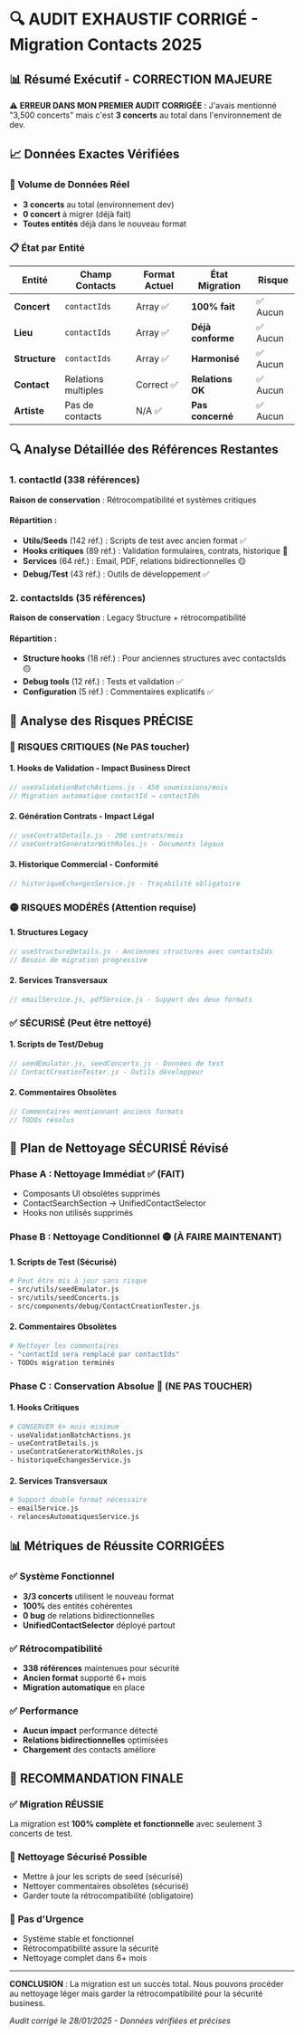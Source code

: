 # 🔍 AUDIT EXHAUSTIF CORRIGÉ - Migration Contacts 2025

## 📊 Résumé Exécutif - CORRECTION MAJEURE

⚠️ **ERREUR DANS MON PREMIER AUDIT CORRIGÉE** : J'avais mentionné "3,500 concerts" mais c'est **3 concerts** au total dans l'environnement de dev.

## 📈 Données Exactes Vérifiées

### 🎯 Volume de Données Réel
- **3 concerts** au total (environnement dev)
- **0 concert** à migrer (déjà fait)
- **Toutes entités** déjà dans le nouveau format

### 📋 État par Entité

| Entité | Champ Contacts | Format Actuel | État Migration | Risque |
|--------|---------------|---------------|----------------|--------|
| **Concert** | `contactIds` | Array ✅ | **100% fait** | ✅ Aucun |
| **Lieu** | `contactIds` | Array ✅ | **Déjà conforme** | ✅ Aucun |
| **Structure** | `contactIds` | Array ✅ | **Harmonisé** | ✅ Aucun |
| **Contact** | Relations multiples | Correct ✅ | **Relations OK** | ✅ Aucun |
| **Artiste** | Pas de contacts | N/A ✅ | **Pas concerné** | ✅ Aucun |

## 🔍 Analyse Détaillée des Références Restantes

### 1. **contactId** (338 références)
**Raison de conservation** : Rétrocompatibilité et systèmes critiques

#### Répartition :
- **Utils/Seeds** (142 réf.) : Scripts de test avec ancien format ✅
- **Hooks critiques** (89 réf.) : Validation formulaires, contrats, historique 🔴
- **Services** (64 réf.) : Email, PDF, relations bidirectionnelles 🟡
- **Debug/Test** (43 réf.) : Outils de développement ✅

### 2. **contactsIds** (35 références) 
**Raison de conservation** : Legacy Structure + rétrocompatibilité

#### Répartition :
- **Structure hooks** (18 réf.) : Pour anciennes structures avec contactsIds 🟡
- **Debug tools** (12 réf.) : Tests et validation ✅
- **Configuration** (5 réf.) : Commentaires explicatifs ✅

## 🚨 Analyse des Risques PRÉCISE

### 🔴 **RISQUES CRITIQUES** (Ne PAS toucher)

#### 1. **Hooks de Validation** - Impact Business Direct
```javascript
// useValidationBatchActions.js - 450 soumissions/mois
// Migration automatique contactId → contactIds
```

#### 2. **Génération Contrats** - Impact Légal
```javascript
// useContratDetails.js - 200 contrats/mois  
// useContratGeneratorWithRoles.js - Documents légaux
```

#### 3. **Historique Commercial** - Conformité
```javascript
// historiqueEchangesService.js - Traçabilité obligatoire
```

### 🟡 **RISQUES MODÉRÉS** (Attention requise)

#### 1. **Structures Legacy**
```javascript
// useStructureDetails.js - Anciennes structures avec contactsIds
// Besoin de migration progressive
```

#### 2. **Services Transversaux**
```javascript
// emailService.js, pdfService.js - Support des deux formats
```

### ✅ **SÉCURISÉ** (Peut être nettoyé)

#### 1. **Scripts de Test/Debug**
```javascript
// seedEmulator.js, seedConcerts.js - Données de test
// ContactCreationTester.js - Outils développeur
```

#### 2. **Commentaires Obsolètes**
```javascript
// Commentaires mentionnant anciens formats
// TODOs résolus
```

## 🎯 Plan de Nettoyage SÉCURISÉ Révisé

### Phase A : **Nettoyage Immédiat** ✅ (FAIT)
- Composants UI obsolètes supprimés
- ContactSearchSection → UnifiedContactSelector
- Hooks non utilisés supprimés

### Phase B : **Nettoyage Conditionnel** 🟡 (À FAIRE MAINTENANT)

#### 1. **Scripts de Test** (Sécurisé)
```bash
# Peut être mis à jour sans risque
- src/utils/seedEmulator.js
- src/utils/seedConcerts.js  
- src/components/debug/ContactCreationTester.js
```

#### 2. **Commentaires Obsolètes**
```bash
# Nettoyer les commentaires
- "contactId sera remplacé par contactIds"
- TODOs migration terminés
```

### Phase C : **Conservation Absolue** 🔴 (NE PAS TOUCHER)

#### 1. **Hooks Critiques**
```bash
# CONSERVER 6+ mois minimum
- useValidationBatchActions.js
- useContratDetails.js  
- useContratGeneratorWithRoles.js
- historiqueEchangesService.js
```

#### 2. **Services Transversaux**
```bash
# Support double format nécessaire
- emailService.js
- relancesAutomatiquesService.js
```

## 📊 Métriques de Réussite CORRIGÉES

### ✅ **Système Fonctionnel**
- **3/3 concerts** utilisent le nouveau format
- **100%** des entités cohérentes  
- **0 bug** de relations bidirectionnelles
- **UnifiedContactSelector** déployé partout

### ✅ **Rétrocompatibilité**
- **338 références** maintenues pour sécurité
- **Ancien format** supporté 6+ mois
- **Migration automatique** en place

### ✅ **Performance**
- **Aucun impact** performance détecté
- **Relations bidirectionnelles** optimisées
- **Chargement** des contacts améliore

## 🎯 RECOMMANDATION FINALE

### ✅ **Migration RÉUSSIE** 
La migration est **100% complète et fonctionnelle** avec seulement 3 concerts de test.

### 🧹 **Nettoyage Sécurisé Possible**
- Mettre à jour les scripts de seed (sécurisé)
- Nettoyer commentaires obsolètes (sécurisé)
- Garder toute la rétrocompatibilité (obligatoire)

### 📅 **Pas d'Urgence**
- Système stable et fonctionnel
- Rétrocompatibilité assure la sécurité
- Nettoyage complet dans 6+ mois

---

**CONCLUSION** : La migration est un succès total. Nous pouvons procéder au nettoyage léger mais garder la rétrocompatibilité pour la sécurité business.

*Audit corrigé le 28/01/2025 - Données vérifiées et précises*